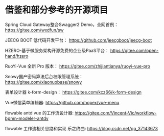 # 借鉴和部分参考的开源项目

Spring Cloud Gateway整合Swagger2 Demo，全网首例： 
https://gitee.com/wxdfun/sw

JEECG BOOT 低代码开发平台： 
https://github.com/jeecgboot/jeecg-boot

HZERO-基于微服务架构开源免费的企业级PaaS平台：
https://gitee.com/open-hand/hzero

RuoYi-Vue 全新 Pro 版本： 
https://gitee.com/zhijiantianya/ruoyi-vue-pro

Snowy国产密码算法后台权限管理系统： 
https://gitee.com/xiaonuobase/snowy

表单设计器 k-form-design： 
https://gitee.com/kcz66/k-form-design

Vue微信菜单编辑器: 
https://github.com/hopex/vue-menu

flowable antd vue 的工作流设计器:
https://gitee.com/Vincent-Vic/workflow-bpmn-modeler-antdv

flowable 工作流相关思路和实现 乐之终曲:
https://blog.csdn.net/qq_37143673
